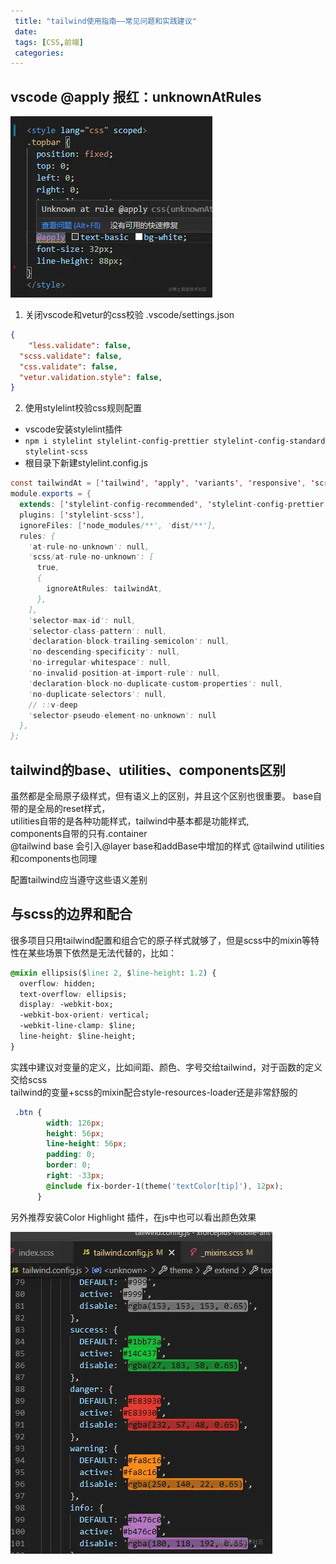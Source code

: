 ```yaml
---
 title: "tailwind使用指南——常见问题和实践建议"
 date: 
 tags: [CSS,前端]
 categories: 
---
```


vscode @apply 报红：unknownAtRules
-------------------------------

![image.png](../imgs/7fdde6d3d1044fed90b9d23aba1e6765.png)

1.  关闭vscode和vetur的css校验 .vscode/settings.json

```json
{
    "less.validate": false,
  "scss.validate": false,
  "css.validate": false,
  "vetur.validation.style": false,
}
```

2.  使用stylelint校验css规则配置

*   vscode安装stylelint插件
*   `npm i stylelint stylelint-config-prettier stylelint-config-standard stylelint-scss`
*   根目录下新建stylelint.config.js

```java
const tailwindAt = ['tailwind', 'apply', 'variants', 'responsive', 'screen', 'layer'];
module.exports = {
  extends: ['stylelint-config-recommended', 'stylelint-config-prettier'],
  plugins: ['stylelint-scss'],
  ignoreFiles: ['node_modules/**', 'dist/**'],
  rules: {
    'at-rule-no-unknown': null,
    'scss/at-rule-no-unknown': [
      true,
      {
        ignoreAtRules: tailwindAt,
      },
    ],
    'selector-max-id': null,
    'selector-class-pattern': null,
    'declaration-block-trailing-semicolon': null,
    'no-descending-specificity': null,
    'no-irregular-whitespace': null,
    'no-invalid-position-at-import-rule': null,
    'declaration-block-no-duplicate-custom-properties': null,
    'no-duplicate-selectors': null,
    // ::v-deep
    'selector-pseudo-element-no-unknown': null
  },
};

```

tailwind的base、utilities、components区别
------------------------------------

虽然都是全局原子级样式，但有语义上的区别，并且这个区别也很重要。 base自带的是全局的reset样式，  
utilities自带的是各种功能样式，tailwind中基本都是功能样式,  
components自带的只有.container  
@tailwind base 会引入@layer base和addBase中增加的样式 @tailwind utilities和components也同理

配置tailwind应当遵守这些语义差别

与scss的边界和配合
-----------

很多项目只用tailwind配置和组合它的原子样式就够了，但是scss中的mixin等特性在某些场景下依然是无法代替的，比如：

```css
@mixin ellipsis($line: 2, $line-height: 1.2) {
  overflow: hidden;
  text-overflow: ellipsis;
  display: -webkit-box;
  -webkit-box-orient: vertical;
  -webkit-line-clamp: $line;
  line-height: $line-height;
}
```

实践中建议对变量的定义，比如间距、颜色、字号交给tailwind，对于函数的定义交给scss  
tailwind的变量+scss的mixin配合style-resources-loader还是非常舒服的

```css
 .btn {
        width: 126px;
        height: 56px;
        line-height: 56px;
        padding: 0;
        border: 0;
        right: -33px;
        @include fix-border-1(theme('textColor[tip]'), 12px);
      }
```

另外推荐安装Color Highlight 插件，在js中也可以看出颜色效果

![image.png](../imgs/76f87b5543964d0f95c43cb948a0aaa9.png)